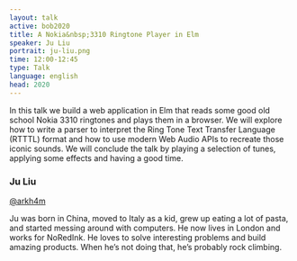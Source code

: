 ```yaml
---
layout: talk
active: bob2020
title: A Nokia&nbsp;3310 Ringtone Player in Elm
speaker: Ju Liu
portrait: ju-liu.png
time: 12:00-12:45
type: Talk
language: english
head: 2020
---
```


In this talk we build a web application in Elm that reads some good
old school Nokia 3310 ringtones and plays them in a browser. We will
explore how to write a parser to interpret the Ring Tone Text Transfer
Language (RTTTL) format and how to use modern Web Audio APIs to
recreate those iconic sounds. We will conclude the talk by playing a
selection of tunes, applying some effects and having a good time.

### Ju Liu

[@arkh4m](http://twitter.com/arkh4m)

Ju was born in China, moved to Italy as a kid, grew up eating a lot of
pasta, and started messing around with computers. He now lives in
London and works for NoRedInk. He loves to solve interesting problems
and build amazing products. When he’s not doing that, he’s probably
rock climbing.
